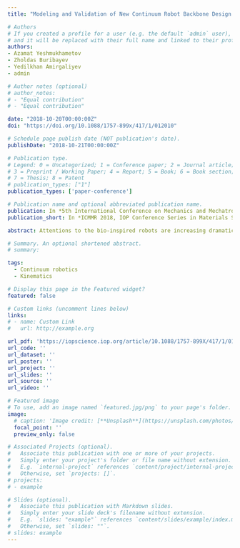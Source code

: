 ```yaml
---
title: "Modeling and Validation of New Continuum Robot Backbone Design With Variable Stiffness Inspired from Elephant Trunk"

# Authors
# If you created a profile for a user (e.g. the default `admin` user), write the username (folder name) here 
# and it will be replaced with their full name and linked to their profile.
authors:
- Azamat Yeshmukhametov
- Zholdas Buribayev
- Yedilkhan Amirgaliyev
- admin

# Author notes (optional)
# author_notes:
# - "Equal contribution"
# - "Equal contribution"

date: "2018-10-20T00:00:00Z"
doi: "https://doi.org/10.1088/1757-899x/417/1/012010"

# Schedule page publish date (NOT publication's date).
publishDate: "2018-10-21T00:00:00Z"

# Publication type.
# Legend: 0 = Uncategorized; 1 = Conference paper; 2 = Journal article;
# 3 = Preprint / Working Paper; 4 = Report; 5 = Book; 6 = Book section;
# 7 = Thesis; 8 = Patent
# publication_types: ["1"]
publication_types: ['paper-conference']

# Publication name and optional abbreviated publication name.
publication: In *5th International Conference on Mechanics and Mechatronics Research (ICMMR 2018), IOP Publishing*
publication_short: In *ICMMR 2018, IOP Conference Series in Materials Science and Engineering, Volume 417, IOP Publishing*

abstract: Attentions to the bio-inspired robots are increasing dramatically in last two decades. Flexible structure, excellent flexibility and possibility of working in constrained environment made continuum robots attractive in robotic community. The purpose of this paper is to introduce, describe and test a novel design of continuum robot backbone design with variable stiffness which using of coil springs. A kinematic model is introduced and explained which could be applied for to a wide range of construction with two pairs of cables per section design. Furthermore, based on the geometry and material property of compliant joint, the robot is verified for justification of the robot construction. Finally, prototype motion analysis tested and repeatability experiments are carried out.

# Summary. An optional shortened abstract.
# summary: 

tags: 
  - Continuum robotics
  - Kinematics

# Display this page in the Featured widget?
featured: false

# Custom links (uncomment lines below)
links:
# - name: Custom Link
#   url: http://example.org

url_pdf: 'https://iopscience.iop.org/article/10.1088/1757-899X/417/1/012010/pdf'
url_code: ''
url_dataset: ''
url_poster: ''
url_project: ''
url_slides: ''
url_source: ''
url_video: ''

# Featured image
# To use, add an image named `featured.jpg/png` to your page's folder. 
image:
  # caption: 'Image credit: [**Unsplash**](https://unsplash.com/photos/pLCdAaMFLTE)'
  focal_point: ''
  preview_only: false

# Associated Projects (optional).
#   Associate this publication with one or more of your projects.
#   Simply enter your project's folder or file name without extension.
#   E.g. `internal-project` references `content/project/internal-project/index.md`.
#   Otherwise, set `projects: []`.
# projects:
# - example

# Slides (optional).
#   Associate this publication with Markdown slides.
#   Simply enter your slide deck's filename without extension.
#   E.g. `slides: "example"` references `content/slides/example/index.md`.
#   Otherwise, set `slides: ""`.
# slides: example
---
```



